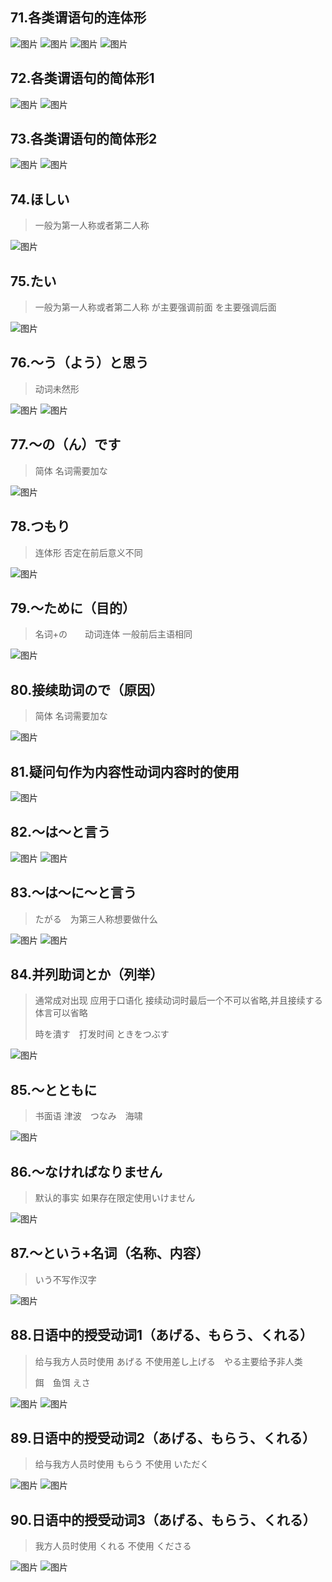 ## 71.各类谓语句的连体形

![图片][def105]
![图片][def106]
![图片][def107]
![图片][def108]

## 72.各类谓语句的简体形1

![图片][def109]
![图片][def110]

## 73.各类谓语句的简体形2

![图片][def111]
![图片][def112]

## 74.ほしい

> 一般为第一人称或者第二人称

![图片][def113]

## 75.たい

> 一般为第一人称或者第二人称  が主要强调前面  を主要强调后面

![图片][def114]

## 76.～う（よう）と思う

> 动词未然形

![图片][def115]
![图片][def116]

## 77.～の（ん）です

> 简体  名词需要加な

![图片][def117]

## 78.つもり

> 连体形   否定在前后意义不同

![图片][def118]

## 79.～ために（目的）

> 名词+の　　动词连体   一般前后主语相同

![图片][def119]

## 80.接续助词ので（原因）

> 简体  名词需要加な

![图片][def120]

## 81.疑问句作为内容性动词内容时的使用

![图片][def121]

## 82.～は～と言う

![图片][def122]
![图片][def123]

## 83.～は～に～と言う

> たがる　为第三人称想要做什么

![图片][def124]
![图片][def125]

## 84.并列助词とか（列举）

> 通常成对出现  应用于口语化   接续动词时最后一个不可以省略,并且接续する  体言可以省略
>
> 時を潰す　打发时间 ときをつぶす

![图片][def126]

## 85.～とともに

> 书面语  津波　つなみ　海啸

![图片][def127]

## 86.～なければなりません

> 默认的事实  如果存在限定使用いけません

![图片][def128]


## 87.～という+名词（名称、内容）

> いう不写作汉字

![图片][def129]

## 88.日语中的授受动词1（あげる、もらう、くれる）

> 给与我方人员时使用 あげる 不使用差し上げる　やる主要给予非人类
>
> 餌　鱼饵 えさ

![图片][def130]
![图片][def131]


## 89.日语中的授受动词2（あげる、もらう、くれる）

> 给与我方人员时使用 もらう 不使用 いただく

![图片][def132]
![图片][def133]

## 90.日语中的授受动词3（あげる、もらう、くれる）

> 我方人员时使用 くれる 不使用 くださる
>
![图片][def134]
![图片][def135]














[def105]: ../static/第一册/105.jpg
[def106]: ../static/第一册/106.jpg
[def107]: ../static/第一册/107.jpg
[def108]: ../static/第一册/108.jpg
[def109]: ../static/第一册/109.jpg
[def110]: ../static/第一册/110.jpg
[def111]: ../static/第一册/111.jpg
[def112]: ../static/第一册/112.jpg
[def113]: ../static/第一册/113.jpg
[def114]: ../static/第一册/114.jpg
[def115]: ../static/第一册/115.jpg
[def116]: ../static/第一册/116.jpg
[def117]: ../static/第一册/117.jpg
[def118]: ../static/第一册/118.jpg
[def119]: ../static/第一册/119.jpg
[def120]: ../static/第一册/120.jpg
[def121]: ../static/第一册/121.jpg
[def122]: ../static/第一册/122.jpg
[def123]: ../static/第一册/123.jpg
[def124]: ../static/第一册/124.jpg
[def125]: ../static/第一册/125.jpg
[def126]: ../static/第一册/126.jpg
[def127]: ../static/第一册/127.jpg
[def128]: ../static/第一册/128.jpg
[def129]: ../static/第一册/129.jpg
[def130]: ../static/第一册/130.jpg
[def131]: ../static/第一册/131.jpg
[def132]: ../static/第一册/132.jpg
[def133]: ../static/第一册/133.jpg
[def134]: ../static/第一册/134.jpg
[def135]: ../static/第一册/135.jpg

